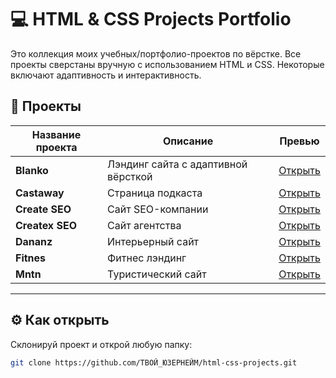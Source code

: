 # 💻 HTML & CSS Projects Portfolio

Это коллекция моих учебных/портфолио-проектов по вёрстке. Все проекты сверстаны вручную с использованием HTML и CSS. Некоторые включают адаптивность и интерактивность.

## 📂 Проекты

| Название проекта | Описание | Превью |
|------------------|----------|--------|
| **Blanko**       | Лэндинг сайта с адаптивной вёрсткой | [Открыть](./blanko/index.html) |
| **Castaway**     | Страница подкаста | [Открыть](./castaway/index.html) |
| **Create SEO**   | Сайт SEO-компании | [Открыть](./create-seo/index.html) |
| **Createx SEO**  | Сайт агентства | [Открыть](./createx-seo/index.html) |
| **Dananz**       | Интерьерный сайт | [Открыть](./dananz/index.html) |
| **Fitnes**       | Фитнес лэндинг | [Открыть](./fitnes/index.html) |
| **Mntn**         | Туристический сайт | [Открыть](./mntn/index.html) |

---

## ⚙️ Как открыть

Склонируй проект и открой любую папку:

```bash
git clone https://github.com/ТВОЙ_ЮЗЕРНЕЙМ/html-css-projects.git
